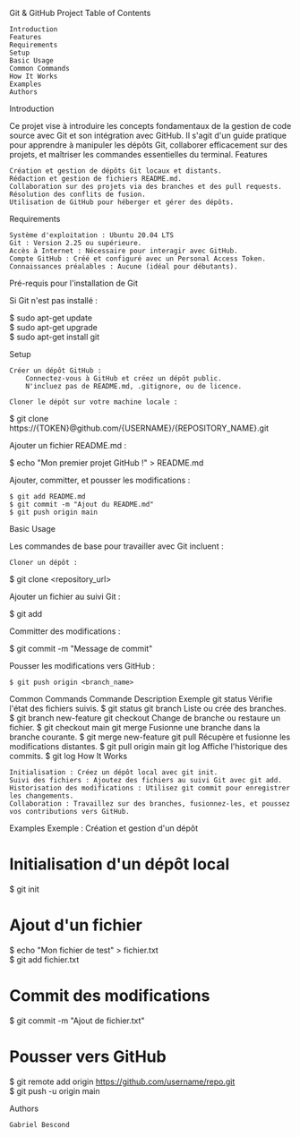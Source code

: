 Git & GitHub Project
Table of Contents

    Introduction
    Features
    Requirements
    Setup
    Basic Usage
    Common Commands
    How It Works
    Examples
    Authors

Introduction

Ce projet vise à introduire les concepts fondamentaux de la gestion de code source avec Git et son intégration avec GitHub. Il s'agit d'un guide pratique pour apprendre à manipuler les dépôts Git, collaborer efficacement sur des projets, et maîtriser les commandes essentielles du terminal.
Features

    Création et gestion de dépôts Git locaux et distants.
    Rédaction et gestion de fichiers README.md.
    Collaboration sur des projets via des branches et des pull requests.
    Résolution des conflits de fusion.
    Utilisation de GitHub pour héberger et gérer des dépôts.

Requirements

    Système d'exploitation : Ubuntu 20.04 LTS
    Git : Version 2.25 ou supérieure.
    Accès à Internet : Nécessaire pour interagir avec GitHub.
    Compte GitHub : Créé et configuré avec un Personal Access Token.
    Connaissances préalables : Aucune (idéal pour débutants).

Pré-requis pour l'installation de Git

Si Git n'est pas installé :

$ sudo apt-get update  
$ sudo apt-get upgrade  
$ sudo apt-get install git  

Setup

    Créer un dépôt GitHub :
        Connectez-vous à GitHub et créez un dépôt public.
        N'incluez pas de README.md, .gitignore, ou de licence.

    Cloner le dépôt sur votre machine locale :

$ git clone https://{TOKEN}@github.com/{USERNAME}/{REPOSITORY_NAME}.git  

Ajouter un fichier README.md :

$ echo "Mon premier projet GitHub !" > README.md  

Ajouter, committer, et pousser les modifications :

    $ git add README.md  
    $ git commit -m "Ajout du README.md"  
    $ git push origin main  

Basic Usage

Les commandes de base pour travailler avec Git incluent :

    Cloner un dépôt :

$ git clone <repository_url>  

Ajouter un fichier au suivi Git :

$ git add <filename>  

Committer des modifications :

$ git commit -m "Message de commit"  

Pousser les modifications vers GitHub :

    $ git push origin <branch_name>  

Common Commands
Commande	Description	Exemple
git status	Vérifie l'état des fichiers suivis.	$ git status
git branch	Liste ou crée des branches.	$ git branch new-feature
git checkout	Change de branche ou restaure un fichier.	$ git checkout main
git merge	Fusionne une branche dans la branche courante.	$ git merge new-feature
git pull	Récupère et fusionne les modifications distantes.	$ git pull origin main
git log	Affiche l'historique des commits.	$ git log
How It Works

    Initialisation : Créez un dépôt local avec git init.
    Suivi des fichiers : Ajoutez des fichiers au suivi Git avec git add.
    Historisation des modifications : Utilisez git commit pour enregistrer les changements.
    Collaboration : Travaillez sur des branches, fusionnez-les, et poussez vos contributions vers GitHub.

Examples
Exemple : Création et gestion d'un dépôt

# Initialisation d'un dépôt local
$ git init  

# Ajout d'un fichier
$ echo "Mon fichier de test" > fichier.txt  
$ git add fichier.txt  

# Commit des modifications
$ git commit -m "Ajout de fichier.txt"  

# Pousser vers GitHub
$ git remote add origin https://github.com/username/repo.git  
$ git push -u origin main  

Authors

    Gabriel Bescond

